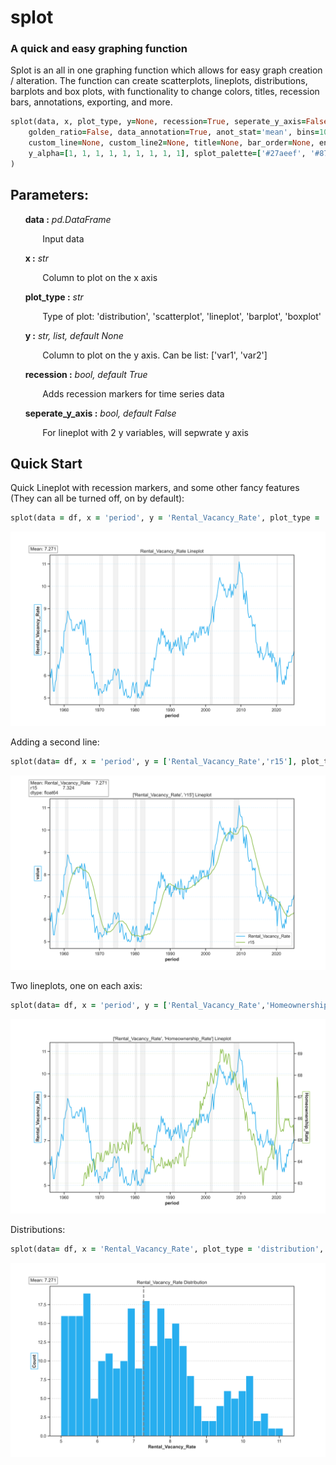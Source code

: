# splot
### A quick and easy graphing function

Splot is an all in one graphing function which allows for easy graph creation / alteration. The function can create scatterplots, lineplots, distributions, barplots and box plots, with functionality to change colors, titles, recession bars, annotations, exporting, and more.

```ruby
splot(data, x, plot_type, y=None, recession=True, seperate_y_axis=False, text=None, size=[11.326, 7],
    golden_ratio=False, data_annotation=True, anot_stat='mean', bins=10, reg=False, reg_order=1, path=None, dpi=400,
    custom_line=None, custom_line2=None, title=None, bar_order=None, end_date=None,
    y_alpha=[1, 1, 1, 1, 1, 1, 1, 1, 1], splot_palette=['#27aeef', '#87bc45', '#ef9b20', '#b33dc6', '#E14636', '#E0C700'],
)
```

## Parameters:
&nbsp;&nbsp;&nbsp;&nbsp;&nbsp; **data :** *pd.DataFrame*

&nbsp;&nbsp;&nbsp;&nbsp;&nbsp;&nbsp;&nbsp;&nbsp;&nbsp;&nbsp;&nbsp;&nbsp; Input data

&nbsp;&nbsp;&nbsp;&nbsp;&nbsp; **x :** *str*

&nbsp;&nbsp;&nbsp;&nbsp;&nbsp;&nbsp;&nbsp;&nbsp;&nbsp;&nbsp;&nbsp;&nbsp; Column to plot on the x axis

&nbsp;&nbsp;&nbsp;&nbsp;&nbsp; **plot_type :** *str*

&nbsp;&nbsp;&nbsp;&nbsp;&nbsp;&nbsp;&nbsp;&nbsp;&nbsp;&nbsp;&nbsp;&nbsp; Type of plot: 'distribution', 'scatterplot', 'lineplot', 'barplot', 'boxplot'

&nbsp;&nbsp;&nbsp;&nbsp;&nbsp; **y :** *str, list, default None*

&nbsp;&nbsp;&nbsp;&nbsp;&nbsp;&nbsp;&nbsp;&nbsp;&nbsp;&nbsp;&nbsp;&nbsp; Column to plot on the y axis. Can be list: ['var1', 'var2']

&nbsp;&nbsp;&nbsp;&nbsp;&nbsp; **recession :** *bool, default True*

&nbsp;&nbsp;&nbsp;&nbsp;&nbsp;&nbsp;&nbsp;&nbsp;&nbsp;&nbsp;&nbsp;&nbsp; Adds recession markers for time series data

&nbsp;&nbsp;&nbsp;&nbsp;&nbsp; **seperate_y_axis :** *bool, default False*

&nbsp;&nbsp;&nbsp;&nbsp;&nbsp;&nbsp;&nbsp;&nbsp;&nbsp;&nbsp;&nbsp;&nbsp; For lineplot with 2 y variables, will sepwrate y axis




## Quick Start


Quick Lineplot with recession markers, and some other fancy features (They can all be turned off, on by default):
```ruby
splot(data = df, x = 'period', y = 'Rental_Vacancy_Rate', plot_type = 'lineplot')
```
![alt text](https://github.com/avspinelli/Python-for-Data-Science/blob/main/splot/images/RVR.png?raw=true)

Adding a second line:
```ruby
splot(data= df, x = 'period', y = ['Rental_Vacancy_Rate','r15'], plot_type = 'lineplot', path = 'your/path/here/image.png')
```
![alt text](https://github.com/avspinelli/Python-for-Data-Science/blob/main/splot/images/RVR_R15.png?raw=true)

Two lineplots, one on each axis:
```ruby
splot(data= df, x = 'period', y = ['Rental_Vacancy_Rate','Homeownership_Rate'], plot_type = 'lineplot',seperate_y_axis = True, data_annotation = False)
```
![alt text](https://github.com/avspinelli/Python-for-Data-Science/blob/main/splot/images/RVR_HR2.png?raw=true)

Distributions:
```ruby
splot(data= df, x = 'Rental_Vacancy_Rate', plot_type = 'distribution', bins = 30,)
```
![alt text](https://github.com/avspinelli/Python-for-Data-Science/blob/main/splot/images/RVR_dist.png?raw=true)


